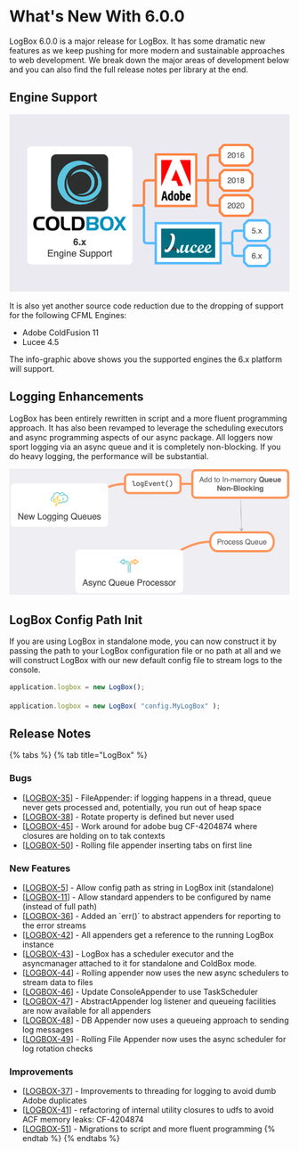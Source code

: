 # What's New With 6.0.0

LogBox 6.0.0 is a major release for LogBox. It has some dramatic new features as we keep pushing for more modern and sustainable approaches to web development. We break down the major areas of development below and you can also find the full release notes per library at the end.

## Engine Support

![](../../.gitbook/assets/image%20%281%29.png)

It is also yet another source code reduction due to the dropping of support for the following CFML Engines:

* Adobe ColdFusion 11
* Lucee 4.5

The info-graphic above shows you the supported engines the 6.x platform will support.

## Logging Enhancements

LogBox has been entirely rewritten in script and a more fluent programming approach. It has also been revamped to leverage the scheduling executors and async programming aspects of our async package.  All loggers now sport logging via an async queue and it is completely non-blocking.  If you do heavy logging, the performance will be substantial.

![](../../.gitbook/assets/image.png)

## LogBox Config Path Init

If you are using LogBox in standalone mode, you can now construct it by passing the path to your LogBox configuration file or no path at all and we will construct LogBox with our new default config file to stream logs to the console.

```javascript
application.logbox = new LogBox();

application.logbox = new LogBox( "config.MyLogBox" );
```

## Release Notes

{% tabs %}
{% tab title="LogBox" %}
### Bugs

* \[[LOGBOX-35](https://ortussolutions.atlassian.net/browse/LOGBOX-35)\] - FileAppender: if logging happens in a thread, queue never gets processed and, potentially, you run out of heap space
* \[[LOGBOX-38](https://ortussolutions.atlassian.net/browse/LOGBOX-38)\] - Rotate property is defined but never used
* \[[LOGBOX-45](https://ortussolutions.atlassian.net/browse/LOGBOX-45)\] - Work around for adobe bug CF-4204874 where closures are holding on to tak contexts
* \[[LOGBOX-50](https://ortussolutions.atlassian.net/browse/LOGBOX-50)\] - Rolling file appender inserting tabs on first line

### New Features

* \[[LOGBOX-5](https://ortussolutions.atlassian.net/browse/LOGBOX-5)\] - Allow config path as string in LogBox init \(standalone\)
* \[[LOGBOX-11](https://ortussolutions.atlassian.net/browse/LOGBOX-11)\] - Allow standard appenders to be configured by name \(instead of full path\)
* \[[LOGBOX-36](https://ortussolutions.atlassian.net/browse/LOGBOX-36)\] - Added an \`err\(\)\` to abstract appenders for reporting to the error streams
* \[[LOGBOX-42](https://ortussolutions.atlassian.net/browse/LOGBOX-42)\] - All appenders get a reference to the running LogBox instance
* \[[LOGBOX-43](https://ortussolutions.atlassian.net/browse/LOGBOX-43)\] - LogBox has a scheduler executor and the asyncmanager attached to it for standalone and ColdBox mode.
* \[[LOGBOX-44](https://ortussolutions.atlassian.net/browse/LOGBOX-44)\] - Rolling appender now uses the new async schedulers to stream data to files
* \[[LOGBOX-46](https://ortussolutions.atlassian.net/browse/LOGBOX-46)\] - Update ConsoleAppender to use TaskScheduler
* \[[LOGBOX-47](https://ortussolutions.atlassian.net/browse/LOGBOX-47)\] - AbstractAppender log listener and queueing facilities are now available for all appenders
* \[[LOGBOX-48](https://ortussolutions.atlassian.net/browse/LOGBOX-48)\] - DB Appender now uses a queueing approach to sending log messages
* \[[LOGBOX-49](https://ortussolutions.atlassian.net/browse/LOGBOX-49)\] - Rolling File Appender now uses the async scheduler for log rotation checks

### Improvements

* \[[LOGBOX-37](https://ortussolutions.atlassian.net/browse/LOGBOX-37)\] - Improvements to threading for logging to avoid dumb Adobe duplicates
* \[[LOGBOX-41](https://ortussolutions.atlassian.net/browse/LOGBOX-41)\] - refactoring of internal utility closures to udfs to avoid ACF memory leaks: CF-4204874
* \[[LOGBOX-51](https://ortussolutions.atlassian.net/browse/LOGBOX-51)\] - Migrations to script and more fluent programming
{% endtab %}
{% endtabs %}

